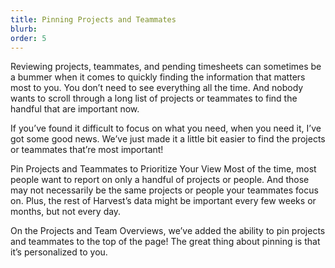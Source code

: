 ```yaml
---
title: Pinning Projects and Teammates
blurb:
order: 5
---
```


Reviewing projects, teammates, and pending timesheets can sometimes be a bummer when it comes to quickly finding the information that matters most to you. You don’t need to see everything all the time. And nobody wants to scroll through a long list of projects or teammates to find the handful that are important now.

If you’ve found it difficult to focus on what you need, when you need it, I’ve got some good news. We’ve just made it a little bit easier to find the projects or teammates that’re most important!

Pin Projects and Teammates to Prioritize Your View
Most of the time, most people want to report on only a handful of projects or people. And those may not necessarily be the same projects or people your teammates focus on. Plus, the rest of Harvest’s data might be important every few weeks or months, but not every day.

On the Projects and Team Overviews, we’ve added the ability to pin projects and teammates to the top of the page! The great thing about pinning is that it’s personalized to you.
